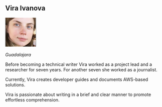 ## Vira Ivanova

![Vira Ivanova](images/vira_small.png)

_Guadalajara_
  
Before becoming a technical writer Vira worked as a project lead and a researcher for seven years. For another seven she worked as a journalist.

Currently, Vira creates developer guides and documents AWS-based solutions.

Vira is passionate about writing in a brief and clear manner to promote effortless comprehension.